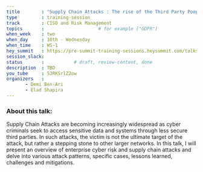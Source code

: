 ```yaml
---
title        : "Supply Chain Attacks : The rise of the Third Party Poopers"
type         : training-session
track        : CISO and Risk Management
topics       :                    # for example ["GDPR"]
when_week    : two
when_day     : 10th - Wednesday
when_time    : WS-1
hey_summit   : https://pre-summit-training-sessions.heysummit.com/talks/supply-chain-attacks-the-rise-of-the-third-party-poopers/
session_slack:
status       :           # draft, review-content, done
description  : TBD
you_tube     : 5JRKSrlZ2ow
organizers   : 
       - Demi Ben-Ari 
       - Elad Shapira
---
```


### About this talk:

Supply Chain Attacks are becoming increasingly widespread as cyber criminals seek to access sensitive data and systems through less secure third parties. In such attacks, the victim is not the ultimate target of the attack, but rather a stepping stone to other larger networks. In this talk, I will present an overview of enterprise cyber risk and supply chain attacks and delve into various attack patterns, specific cases, lessons learned, challenges and mitigations.


